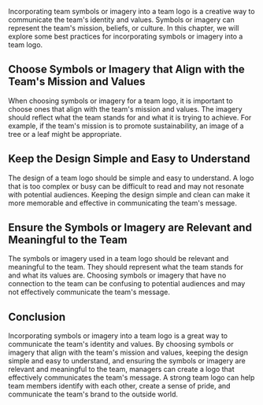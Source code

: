 

Incorporating team symbols or imagery into a team logo is a creative way to communicate the team's identity and values. Symbols or imagery can represent the team's mission, beliefs, or culture. In this chapter, we will explore some best practices for incorporating symbols or imagery into a team logo.

## Choose Symbols or Imagery that Align with the Team's Mission and Values

When choosing symbols or imagery for a team logo, it is important to choose ones that align with the team's mission and values. The imagery should reflect what the team stands for and what it is trying to achieve. For example, if the team's mission is to promote sustainability, an image of a tree or a leaf might be appropriate.

## Keep the Design Simple and Easy to Understand

The design of a team logo should be simple and easy to understand. A logo that is too complex or busy can be difficult to read and may not resonate with potential audiences. Keeping the design simple and clean can make it more memorable and effective in communicating the team's message.

## Ensure the Symbols or Imagery are Relevant and Meaningful to the Team

The symbols or imagery used in a team logo should be relevant and meaningful to the team. They should represent what the team stands for and what its values are. Choosing symbols or imagery that have no connection to the team can be confusing to potential audiences and may not effectively communicate the team's message.

## Conclusion

Incorporating symbols or imagery into a team logo is a great way to communicate the team's identity and values. By choosing symbols or imagery that align with the team's mission and values, keeping the design simple and easy to understand, and ensuring the symbols or imagery are relevant and meaningful to the team, managers can create a logo that effectively communicates the team's message. A strong team logo can help team members identify with each other, create a sense of pride, and communicate the team's brand to the outside world.
